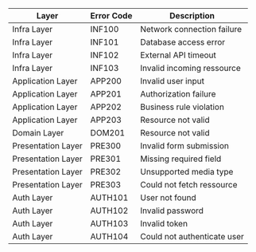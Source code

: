 | Layer              | Error Code | Description                |
| ------------------ | ---------- | -------------------------- |
| Infra Layer        | INF100     | Network connection failure |
| Infra Layer        | INF101     | Database access error      |
| Infra Layer        | INF102     | External API timeout       |
| Infra Layer        | INF103     | Invalid incoming ressource |
| Application Layer  | APP200     | Invalid user input         |
| Application Layer  | APP201     | Authorization failure      |
| Application Layer  | APP202     | Business rule violation    |
| Application Layer  | APP203     | Resource not valid         |
| Domain Layer       | DOM201     | Resource not valid         |
| Presentation Layer | PRE300     | Invalid form submission    |
| Presentation Layer | PRE301     | Missing required field     |
| Presentation Layer | PRE302     | Unsupported media type     |
| Presentation Layer | PRE303     | Could not fetch ressource  |
| Auth Layer         | AUTH101    | User not found             |
| Auth Layer         | AUTH102    | Invalid password           |
| Auth Layer         | AUTH103    | Invalid token              |
| Auth Layer         | AUTH104    | Could not authenticate user|
